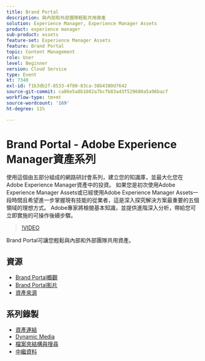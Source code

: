 ```yaml
---
title: Brand Portal
description: 與內部和外部團隊輕鬆共用資產
solution: Experience Manager, Experience Manager Assets
product: experience manager
sub-product: assets
feature-set: Experience Manager Assets
feature: Brand Portal
topic: Content Management
role: User
level: Beginner
version: Cloud Service
type: Event
kt: 7340
exl-id: f1b3db2f-8533-4f80-83ca-38b4380d7642
source-git-commit: ca06e5a8b1602a7bcfb83a43f529680a5a96bacf
workflow-type: tm+mt
source-wordcount: '169'
ht-degree: 11%

---
```


# Brand Portal - Adobe Experience Manager資產系列

使用這個由五部分組成的網路研討會系列，建立您的知識庫，並最大化您在Adobe Experience Manager資產中的投資。 如果您是初次使用Adobe Experience Manager Assets或已經使用Adobe Experience Manager Assets一段時間且希望進一步掌握現有技能的從業者，這是深入探究解決方案最重要的五個領域的理想方式。 Adobe專家將檢閱基本知識，並提供進階深入分析，帶給您可立即實施的可操作後續步驟。

>[!VIDEO](https://video.tv.adobe.com/v/332133/?quality=12&learn=on&hidetitle=true)

Brand Portal可讓您輕鬆與內部和外部團隊共用資產。

## 資源

* [Brand Portal概觀](https://experienceleague.adobe.com/docs/experience-manager-brand-portal/using/introduction/brand-portal.html)
* [Brand Portal影片](https://experienceleague.adobe.com/docs/experience-manager-learn/assets/sharing/brand-portal/brand-portal.html)
* [資產來源](https://experienceleague.adobe.com/docs/experience-manager-brand-portal/using/asset-sourcing-in-brand-portal/brand-portal-asset-sourcing.html)

## 系列錄製

* [資產連結](asset-link.md)
* [Dynamic Media](dynamic-media.md)
* [檔案夾結構與搜尋](folder-structure-search.md)
* [中繼資料](metadata.md)
